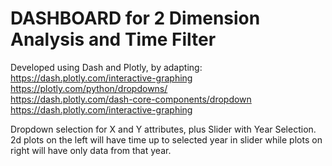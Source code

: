 # DASHBOARD for 2 Dimension Analysis and Time Filter

Developed using Dash and Plotly, by adapting:  
https://dash.plotly.com/interactive-graphing  
https://plotly.com/python/dropdowns/  
https://dash.plotly.com/dash-core-components/dropdown  
https://dash.plotly.com/interactive-graphing  
  
Dropdown selection for X and Y attributes, plus Slider with Year Selection.  
2d plots on the left will have time up to selected year in slider while plots on right will have only data from that year.
